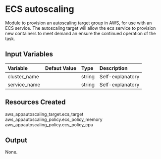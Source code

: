 # ECS autoscaling
Module to provision an autoscaling target group in AWS, for use with an ECS service.
The autoscaling target will allow the ecs service to provision new containers to meet demand an ensure the continued operation of the task.

## Input Variables
| Variable   | Defaut Value | Type |Description     |
|:-----------|:-------------|:-----|:---------------|
|cluster_name|              |string|Self-explanatory|
|service_name|              |string|Self-explanatory|

## Resources Created
aws_appautoscaling_target.ecs_target
aws_appautoscaling_policy.ecs_policy_memory
aws_appautoscaling_policy.ecs_policy_cpu

## Output
None.
